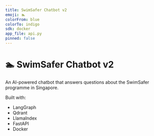 ```yaml
---
title: SwimSafer Chatbot v2
emoji: 🏊
colorFrom: blue
colorTo: indigo
sdk: docker
app_file: api.py
pinned: false
---
```


# 🏊 SwimSafer Chatbot v2

An AI-powered chatbot that answers questions about the SwimSafer programme in Singapore.

Built with:
- LangGraph
- Qdrant
- LlamaIndex
- FastAPI
- Docker
